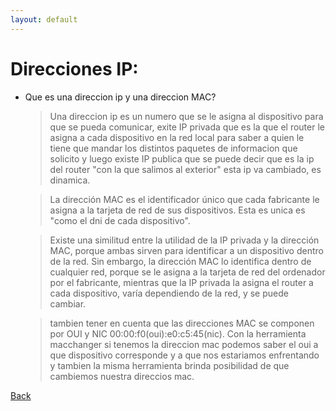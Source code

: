 ```yaml
---
layout: default
---
```


# Direcciones IP:
- Que es una direccion ip y una direccion MAC?
	> Una direccion ip es un numero que se le asigna al dispositivo para que se pueda comunicar, exite IP privada que es la que el router le asigna a cada dispositivo en la red local para saber a quien le tiene que mandar los distintos paquetes de informacion que solicito y luego existe IP publica que se puede decir que es la ip del router "con la que salimos al exterior" esta ip va cambiado, es dinamica.

	> La dirección MAC es el identificador único que cada fabricante le asigna a la tarjeta de red de sus dispositivos. Esta es unica es "como el dni de cada dispositivo".

	>Existe una similitud entre la utilidad de la IP privada y la dirección MAC, porque ambas sirven para identificar a un dispositivo dentro de la red. Sin embargo, la dirección MAC lo identifica dentro de cualquier red, porque se le asigna a la tarjeta de red del ordenador por el fabricante, mientras que la IP privada la asigna el router a cada dispositivo, varía dependiendo de la red, y se puede cambiar.

	> tambien tener en cuenta que las direcciones MAC se componen por OUI y NIC 
	00:00:f0(oui):e0:c5:45(nic). Con la herramienta macchanger si tenemos la direccion mac podemos saber el oui a que dispositivo corresponde y a que nos estariamos enfrentando y tambien la misma herramienta brinda posibilidad de que cambiemos nuestra direccios mac.

[Back](../introduccionHacking.md)
